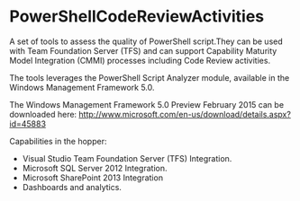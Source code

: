 # PowerShellCodeReviewActivities
A set of tools to assess the quality of PowerShell script.They can be used with Team Foundation Server (TFS) and can support Capability Maturity Model Integration (CMMI) processes including Code Review activities.

The tools leverages the PowerShell Script Analyzer module, available in the Windows Management Framework 5.0.

The Windows Management Framework 5.0 Preview February 2015 can be downloaded here: http://www.microsoft.com/en-us/download/details.aspx?id=45883

Capabilities in the hopper:
- Visual Studio Team Foundation Server (TFS) Integration.
- Microsoft SQL Server 2012 Integration.
- Microsoft SharePoint 2013 Integration 
- Dashboards and analytics. 
